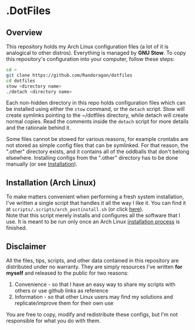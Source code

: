 # .DotFiles

## Overview

This repository holds my Arch Linux configuration files (a lot of it is analogical to other distros).
Everything is managed by **GNU Stow**. To copy this repository's configuration into your computer, follow these steps:

```sh
cd ~
git clone https://github.com/Randoragon/dotfiles
cd dotfiles
stow <directory name>
./detach <directory name>
```

Each non-hidden directory in this repo holds configuration files which can be installed using either the ``stow`` command, or the ``detach`` script.
Stow will create symlinks pointing to the ~/dotfiles directory, while detach will create normal copies.
Read the comments inside the ``detach`` script for more details and the rationale behind it.

Some files cannot be stowed for various reasons, for example crontabs are not stored as simple config files that can be symlinked.
For that reason, the ".other" directory exists, and it contains all of the oddballs that don't belong elsewhere.
Installing configs from the ".other" directory has to be done manually (or see [Installation](https://github.com/Randoragon/dotfiles#installation-arch-linux)).

## Installation (Arch Linux)

To make matters convenient when performing a fresh system installation, I've written a single script that handles it all the way I like it.
You can find it at ``scripts/.scripts/arch_postinstall.sh`` (or click [here](https://github.com/randoragon/dotfiles/blob/master/scripts/.scripts/arch_postinstall.sh)).  
Note that this script merely installs and configures all the software that I use. It is meant to be run only once an Arch Linux [installation process](https://wiki.archlinux.org/index.php/Installation_guide) is finished.

## Disclaimer

All the files, tips, scripts, and other data contained in this repository are distributed under no warranty. They are simply resources I've written **for myself** and released to the public for two reasons:

1. Convenience - so that I have an easy way to share my scripts with others or use github links as reference
2. Information - so that other Linux users may find my solutions and replicate/improve them for their own use

You are free to copy, modify and redistribute these configs, but I'm not responsible for what you do with them.

